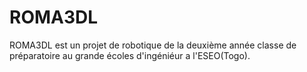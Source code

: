 # ROMA3DL
ROMA3DL est un projet de robotique de la deuxième année classe de préparatoire au grande écoles d'ingéniéur a l'ESEO(Togo).
